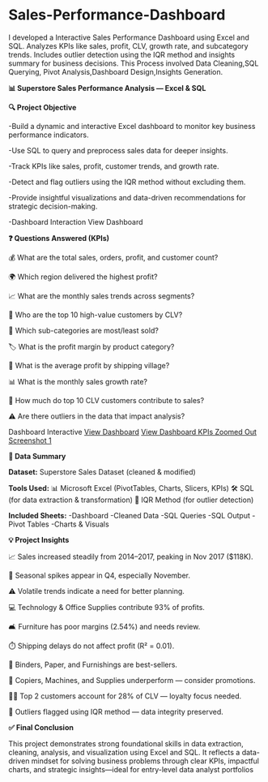# Sales-Performance-Dashboard
 I developed a Interactive Sales Performance Dashboard  using Excel and SQL. Analyzes KPIs like sales, profit, CLV, growth rate, and subcategory trends. Includes outlier detection using the IQR method and insights summary for business decisions. This Process involved Data Cleaning,SQL Querying, Pivot Analysis,Dashboard Design,Insights Generation.


**📊 Superstore Sales Performance Analysis — Excel & SQL**

**🔍 Project Objective**

-Build a dynamic and interactive Excel dashboard to monitor key business performance indicators.

-Use SQL to query and preprocess sales data for deeper insights.

-Track KPIs like sales, profit, customer trends, and growth rate.

-Detect and flag outliers using the IQR method without excluding them.

-Provide insightful visualizations and data-driven recommendations for strategic decision-making.

-Dashboard Interaction View Dashboard

**❓ Questions Answered (KPIs)**

💰 What are the total sales, orders, profit, and customer count?

🌍 Which region delivered the highest profit?

📈 What are the monthly sales trends across segments?

👤 Who are the top 10 high-value customers by CLV?

🛒 Which sub-categories are most/least sold?

🏷️ What is the profit margin by product category?

📍 What is the average profit by shipping village?

📊 What is the monthly sales growth rate?

🎯 How much do top 10 CLV customers contribute to sales?

⚠️ Are there outliers in the data that impact analysis?


Dashboard Interactive <a href="https://github.com/Sivasankari1823/Sales-Performance-Dashboard/commit/6e85dcadd1514409d03867ebc84e601f66171fad">View Dashboard</a>
<a href="https://github.com/Sivasankari1823/Sales-Performance-Dashboard/commit/497f7e45390697908988adad75c8da645816b8f2">View Dashboard KPIs Zoomed Out Screenshot 1</a>

**🧾 Data Summary**

**Dataset:** Superstore Sales Dataset (cleaned & modified)

**Tools Used:**
📊 Microsoft Excel (PivotTables, Charts, Slicers, KPIs)
🛠️ SQL (for data extraction & transformation)
📏 IQR Method (for outlier detection)

**Included Sheets:**
-Dashboard
-Cleaned Data
-SQL Queries
-SQL Output
-Pivot Tables
-Charts & Visuals

**💡 Project Insights**

📈 Sales increased steadily from 2014–2017, peaking in Nov 2017 ($118K).

📆 Seasonal spikes appear in Q4, especially November.

⚠️ Volatile trends indicate a need for better planning.

💻 Technology & Office Supplies contribute 93% of profits.

🛋️ Furniture has poor margins (2.54%) and needs review.

⏱️ Shipping delays do not affect profit (R² = 0.01).

🧾 Binders, Paper, and Furnishings are best-sellers.

🔻 Copiers, Machines, and Supplies underperform — consider promotions.

🧑‍💼 Top 2 customers account for 28% of CLV — loyalty focus needed.

🚩 Outliers flagged using IQR method — data integrity preserved.

**✅ Final Conclusion**

This project demonstrates strong foundational skills in data extraction, cleaning, analysis, and visualization using Excel and SQL. It reflects a data-driven mindset for solving business problems through clear KPIs, impactful charts, and strategic insights—ideal for entry-level data analyst portfolios
